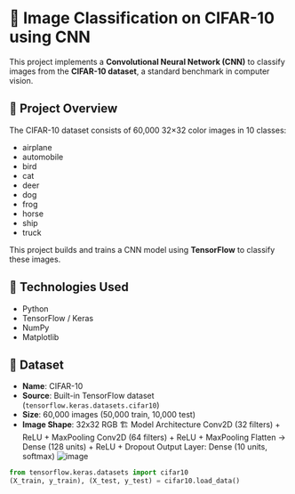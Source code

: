 # 🧠 Image Classification on CIFAR-10 using CNN

This project implements a **Convolutional Neural Network (CNN)** to classify images from the **CIFAR-10 dataset**, a standard benchmark in computer vision.

## 🚀 Project Overview

The CIFAR-10 dataset consists of 60,000 32×32 color images in 10 classes:
- airplane
- automobile
- bird
- cat
- deer
- dog
- frog
- horse
- ship
- truck

This project builds and trains a CNN model using **TensorFlow** to classify these images.

## 🧰 Technologies Used

- Python
- TensorFlow / Keras
- NumPy
- Matplotlib

## 📁 Dataset

- **Name**: CIFAR-10
- **Source**: Built-in TensorFlow dataset (`tensorflow.keras.datasets.cifar10`)
- **Size**: 60,000 images (50,000 train, 10,000 test)
- **Image Shape**: 32x32 RGB
🏗️ Model Architecture
Conv2D (32 filters) + ReLU + MaxPooling
Conv2D (64 filters) + ReLU + MaxPooling
Flatten → Dense (128 units) + ReLU + Dropout
Output Layer: Dense (10 units, softmax)
![image](https://github.com/user-attachments/assets/60185710-d18d-47b9-9791-45ffc68c0049)

```python
from tensorflow.keras.datasets import cifar10
(X_train, y_train), (X_test, y_test) = cifar10.load_data()
